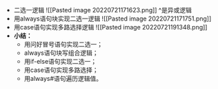 - 二选一逻辑
  ![[Pasted image 20220721171623.png]]
  ^是异或逻辑
- 用always语句块实现二选一逻辑
  ![[Pasted image 20220721171751.png]]
- 用case语句实现多路选择逻辑
  ![[Pasted image 20220721191348.png]]
- **小结：**
	- 用问好冒号语句实现二选一；
	- always语句块写组合逻辑；
	- 用if-else语句实现二选一；
	- 用case语句实现多路选择；
	- 用always#语句遍历逻辑值。